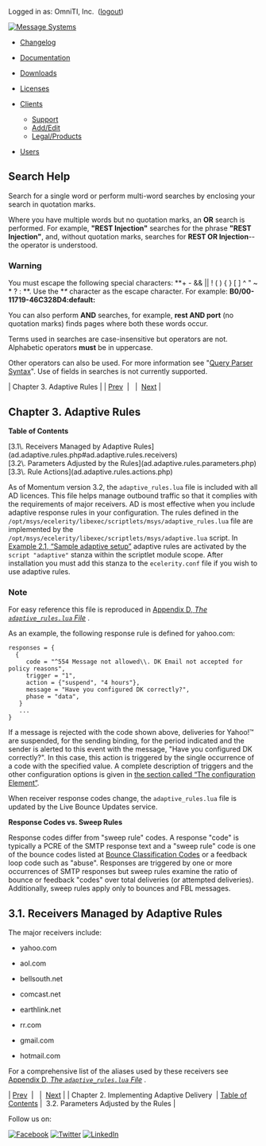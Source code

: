 Logged in as: OmniTI, Inc.  ([logout](https://support.messagesystems.com/logout.php))

[![Message Systems](https://support.messagesystems.com/images/ms-white205.png)](https://support.messagesystems.com/start.php) 

*   [Changelog](https://support.messagesystems.com/start.php?show=changelog)
*   [Documentation](https://support.messagesystems.com/docs/)
*   [Downloads](https://support.messagesystems.com/start.php)

*   [Licenses](https://support.messagesystems.com/license_summary.php)
*   <a href="">Clients</a>
    *   [Support](https://support.messagesystems.com/cs.php)
    *   [Add/Edit](https://support.messagesystems.com/edit_client.php)
    *   [Legal/Products](https://support.messagesystems.com/edit_products.php)
*   [Users](https://support.messagesystems.com/edit_customer.php)

## Search Help

Search for a single word or perform multi-word searches by enclosing your search in quotation marks.

Where you have multiple words but no quotation marks, an **OR** search is performed. For example, **"REST Injection"** searches for the phrase **"REST Injection"**, and, without quotation marks, searches for **REST OR Injection**--the operator is understood.

### Warning

You must escape the following special characters: **+ - && || ! ( ) { } [ ] ^ " ~ * ? : \**. Use the **\** character as the escape character. For example: **B0/00-11719-46C328D4\:default\:**

You can also perform **AND** searches, for example, **rest AND port** (no quotation marks) finds pages where both these words occur.

Terms used in searches are case-insensitive but operators are not. Alphabetic operators **must** be in uppercase.

Other operators can also be used. For more information see "[Query Parser Syntax](https://lucene.apache.org/core/old_versioned_docs/versions/3_0_0/queryparsersyntax.html)". Use of fields in searches is not currently supported.

| Chapter 3. Adaptive Rules |
| [Prev](ad.using.php)  |   |  [Next](ad.adaptive.rules.parameters.php) |

## Chapter 3. Adaptive Rules

**Table of Contents**

<dl class="toc">

<dt>[3.1\. Receivers Managed by Adaptive Rules](ad.adaptive.rules.php#ad.adaptive.rules.receivers)</dt>

<dt>[3.2\. Parameters Adjusted by the Rules](ad.adaptive.rules.parameters.php)</dt>

<dt>[3.3\. Rule Actions](ad.adaptive.rules.actions.php)</dt>

</dl>

As of Momentum version 3.2, the `adaptive_rules.lua` file is included with all AD licences. This file helps manage outbound traffic so that it complies with the requirements of major receivers. AD is most effective when you include adaptive response rules in your configuration. The rules defined in the `/opt/msys/ecelerity/libexec/scriptlets/msys/adaptive_rules.lua` file are implemented by the `/opt/msys/ecelerity/libexec/scriptlets/msys/adaptive.lua` script. In [Example 2.1, “Sample adaptive setup”](ad.using.php#ad.adaptive.setup.example "Example 2.1. Sample adaptive setup") adaptive rules are activated by the `script "adaptive"` stanza within the scriptlet module scope. After installation you must add this stanza to the `ecelerity.conf` file if you wish to use adaptive rules.

### Note

For easy reference this file is reproduced in [Appendix D, *The `adaptive_rules.lua` File*](ad.appendix.adaptive_rules.php "Appendix D. The adaptive_rules.lua File") .

As an example, the following response rule is defined for yahoo.com:

```
responses = {
  {
     code = "^554 Message not allowed\\. DK Email not accepted for policy reasons",
     trigger = "1",
     action = {"suspend", "4 hours"},
     message = "Have you configured DK correctly?",
     phase = "data",
   }
   ...
}
```

If a message is rejected with the code shown above, deliveries for Yahoo!™ are suspended, for the sending binding, for the period indicated and the sender is alerted to this event with the message, "Have you configured DK correctly?". In this case, this action is triggered by the single occurrence of a code with the specified value. A complete description of triggers and the other configuration options is given in [the section called “The configuration Element”](ad.custom.rules.php#ad.custom.configuration "The configuration Element").

When receiver response codes change, the `adaptive_rules.lua` file is updated by the Live Bounce Updates service.

**Response Codes vs. Sweep Rules**

Response codes differ from "sweep rule" codes. A response "code" is typically a PCRE of the SMTP response text and a "sweep rule" code is one of the bounce codes listed at [Bounce Classification Codes](https://support.messagesystems.com/docs/web-ref/bounce_logger.classification.codes.php) or a feedback loop code such as "abuse". Responses are triggered by one or more occurrences of SMTP responses but sweep rules examine the ratio of bounce or feedback "codes" over total deliveries (or attempted deliveries). Additionally, sweep rules apply only to bounces and FBL messages.

## 3.1. Receivers Managed by Adaptive Rules

The major receivers include:

*   yahoo.com

*   aol.com

*   bellsouth.net

*   comcast.net

*   earthlink.net

*   rr.com

*   gmail.com

*   hotmail.com

For a comprehensive list of the aliases used by these receivers see [Appendix D, *The `adaptive_rules.lua` File*](ad.appendix.adaptive_rules.php "Appendix D. The adaptive_rules.lua File") .

| [Prev](ad.using.php)  |   |  [Next](ad.adaptive.rules.parameters.php) |
| Chapter 2. Implementing Adaptive Delivery  | [Table of Contents](index.php) |  3.2. Parameters Adjusted by the Rules |

Follow us on:

[![Facebook](https://support.messagesystems.com/images/icon-facebook.png)](http://www.facebook.com/messagesystems) [![Twitter](https://support.messagesystems.com/images/icon-twitter.png)](http://twitter.com/#!/MessageSystems) [![LinkedIn](https://support.messagesystems.com/images/icon-linkedin.png)](http://www.linkedin.com/company/message-systems)